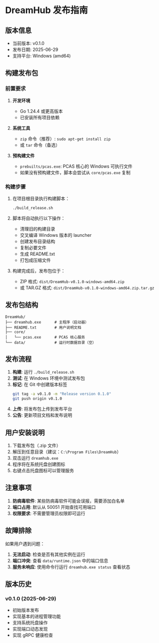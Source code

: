 # DreamHub 发布指南

## 版本信息
- 当前版本: v0.1.0
- 发布日期: 2025-06-29
- 支持平台: Windows (amd64)

## 构建发布包

### 前置要求

1. **开发环境**
   - Go 1.24.4 或更高版本
   - 已安装所有项目依赖

2. **系统工具**
   - `zip` 命令（推荐）: `sudo apt-get install zip`
   - 或 `tar` 命令（备选）

3. **预构建文件**
   - `prebuilts/pcas.exe`: PCAS 核心的 Windows 可执行文件
   - 如果没有预构建文件，脚本会尝试从 `core/pcas.exe` 复制

### 构建步骤

1. 在项目根目录执行构建脚本：
   ```bash
   ./build_release.sh
   ```

2. 脚本将自动执行以下操作：
   - 清理旧的构建目录
   - 交叉编译 Windows 版本的 launcher
   - 创建发布目录结构
   - 复制必要文件
   - 生成 README.txt
   - 打包成压缩文件

3. 构建完成后，发布包位于：
   - ZIP 格式: `dist/DreamHub-v0.1.0-windows-amd64.zip`
   - 或 TAR.GZ 格式: `dist/DreamHub-v0.1.0-windows-amd64.zip.tar.gz`

## 发布包结构

```
DreamHub/
├── dreamhub.exe      # 主程序（启动器）
├── README.txt        # 用户说明文档
├── core/
│   └── pcas.exe      # PCAS 核心服务
└── data/             # 运行时数据目录（空）
```

## 发布流程

1. **构建**: 运行 `./build_release.sh`
2. **测试**: 在 Windows 环境中测试发布包
3. **标记**: 在 Git 中创建版本标签
   ```bash
   git tag -a v0.1.0 -m "Release version 0.1.0"
   git push origin v0.1.0
   ```
4. **上传**: 将发布包上传到发布平台
5. **公告**: 更新项目文档和发布说明

## 用户安装说明

1. 下载发布包（.zip 文件）
2. 解压到任意目录（建议：`C:\Program Files\DreamHub`）
3. 双击运行 `dreamhub.exe`
4. 程序将在系统托盘创建图标
5. 右键点击托盘图标可以管理服务

## 注意事项

1. **防病毒软件**: 某些防病毒软件可能会误报，需要添加白名单
2. **端口占用**: 默认从 50051 开始查找可用端口
3. **权限要求**: 不需要管理员权限即可运行

## 故障排除

如果用户遇到问题：

1. **无法启动**: 检查是否有其他实例在运行
2. **端口冲突**: 查看 `data/runtime.json` 中的端口信息
3. **服务未响应**: 使用命令行运行 `dreamhub.exe status` 查看状态

## 版本历史

### v0.1.0 (2025-06-29)
- 初始版本发布
- 实现基本的进程管理功能
- 支持系统托盘操作
- 实现端口动态发现
- 实现 gRPC 健康检查